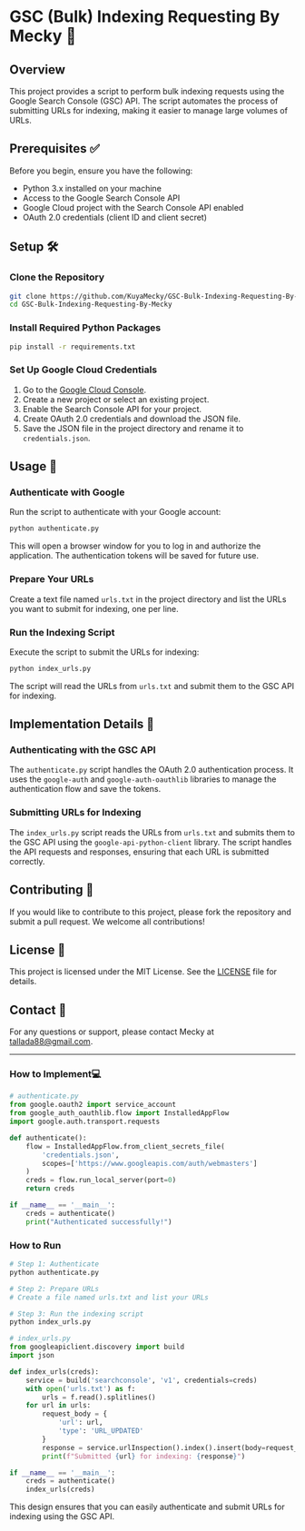 # GSC (Bulk) Indexing Requesting By Mecky 🚀

## Overview

This project provides a script to perform bulk indexing requests using the Google Search Console (GSC) API. The script automates the process of submitting URLs for indexing, making it easier to manage large volumes of URLs.

## Prerequisites ✅

Before you begin, ensure you have the following:

- Python 3.x installed on your machine
- Access to the Google Search Console API
- Google Cloud project with the Search Console API enabled
- OAuth 2.0 credentials (client ID and client secret)

## Setup 🛠️

### Clone the Repository

```bash
git clone https://github.com/KuyaMecky/GSC-Bulk-Indexing-Requesting-By-Mecky.git
cd GSC-Bulk-Indexing-Requesting-By-Mecky
```

### Install Required Python Packages

```bash
pip install -r requirements.txt
```

### Set Up Google Cloud Credentials

1. Go to the [Google Cloud Console](https://console.cloud.google.com/).
2. Create a new project or select an existing project.
3. Enable the Search Console API for your project.
4. Create OAuth 2.0 credentials and download the JSON file.
5. Save the JSON file in the project directory and rename it to `credentials.json`.

## Usage 🚀

### Authenticate with Google

Run the script to authenticate with your Google account:

```bash
python authenticate.py
```

This will open a browser window for you to log in and authorize the application. The authentication tokens will be saved for future use.

### Prepare Your URLs

Create a text file named `urls.txt` in the project directory and list the URLs you want to submit for indexing, one per line.

### Run the Indexing Script

Execute the script to submit the URLs for indexing:

```bash
python index_urls.py
```

The script will read the URLs from `urls.txt` and submit them to the GSC API for indexing.

## Implementation Details 📝

### Authenticating with the GSC API

The `authenticate.py` script handles the OAuth 2.0 authentication process. It uses the `google-auth` and `google-auth-oauthlib` libraries to manage the authentication flow and save the tokens.

### Submitting URLs for Indexing

The `index_urls.py` script reads the URLs from `urls.txt` and submits them to the GSC API using the `google-api-python-client` library. The script handles the API requests and responses, ensuring that each URL is submitted correctly.

## Contributing 🤝

If you would like to contribute to this project, please fork the repository and submit a pull request. We welcome all contributions!

## License 📄

This project is licensed under the MIT License. See the [LICENSE](LICENSE) file for details.

## Contact 📧

For any questions or support, please contact Mecky at [tallada88@gmail.com](https://github.com/KuyaMecky).

---



### How to Implement💻

```python
# authenticate.py
from google.oauth2 import service_account
from google_auth_oauthlib.flow import InstalledAppFlow
import google.auth.transport.requests

def authenticate():
    flow = InstalledAppFlow.from_client_secrets_file(
        'credentials.json',
        scopes=['https://www.googleapis.com/auth/webmasters']
    )
    creds = flow.run_local_server(port=0)
    return creds

if __name__ == '__main__':
    creds = authenticate()
    print("Authenticated successfully!")
```

### How to Run

```bash
# Step 1: Authenticate
python authenticate.py

# Step 2: Prepare URLs
# Create a file named urls.txt and list your URLs

# Step 3: Run the indexing script
python index_urls.py
```

```python
# index_urls.py
from googleapiclient.discovery import build
import json

def index_urls(creds):
    service = build('searchconsole', 'v1', credentials=creds)
    with open('urls.txt') as f:
        urls = f.read().splitlines()
    for url in urls:
        request_body = {
            'url': url,
            'type': 'URL_UPDATED'
        }
        response = service.urlInspection().index().insert(body=request_body).execute()
        print(f"Submitted {url} for indexing: {response}")

if __name__ == '__main__':
    creds = authenticate()
    index_urls(creds)
```

This design ensures that you can easily authenticate and submit URLs for indexing using the GSC API.

